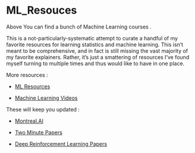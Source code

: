 # ML_Resouces

Above You can find a bunch of Machine Learning courses .

This is a not-particularly-systematic attempt to curate a handful of my favorite resources for learning statistics and machine learning. This isn’t meant to be comprehensive, and in fact is still missing the vast majority of my favorite explainers. Rather, it’s just a smattering of resources I’ve found myself turning to multiple times and thus would like to have in one place.

More resources : 

* [ML Resources](https://sgfin.github.io/learning-resources/?utm_campaign=Data_Elixir&utm_medium=email&utm_source=Data_Elixir_208&fbclid=IwAR3xRSw6YB32_kORcOoaqVfGTTSl4rAgPmEa7RbhgjtwQvEBlwQ_1USTMDc)

* [Machine Learning Videos](https://github.com/dustinvtran/ml-videos?fbclid=IwAR1VUpg8CG1ty7y1ysyHwrEnUfNms0hbAxOe7cuUowsYTKhCv1CjwFgY0M0)

These will keep you updated :

* [Montreal.AI](https://www.facebook.com/groups/MontrealAI/?ref=bookmarks)

* [Two Minute Papers](https://www.youtube.com/user/keeroyz)

* [Deep Reinforcement Learning Papers](https://github.com/junhyukoh/deep-reinforcement-learning-papers)
